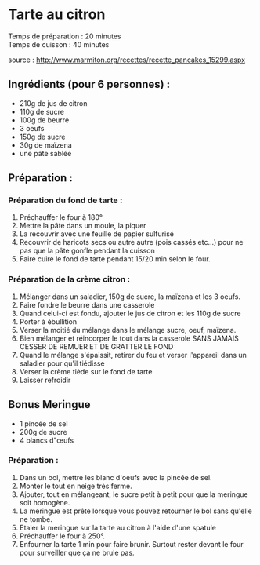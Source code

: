 # Tarte au citron 

Temps de préparation : 20 minutes  
Temps de cuisson : 40 minutes

source : http://www.marmiton.org/recettes/recette_pancakes_15299.aspx

## Ingrédients (pour 6 personnes) :

- 210g de jus de citron
- 110g de sucre 
- 100g de beurre
- 3 oeufs
- 150g de sucre
- 30g de maïzena
- une pâte sablée

## Préparation :

### Préparation du fond de tarte :

1. Préchauffer le four à 180°
2. Mettre la pâte dans un moule, la piquer
3. La recouvrir avec une feuille de papier sulfurisé
4. Recouvrir de haricots secs ou autre autre (pois cassés etc...) pour ne pas que la pâte gonfle pendant la cuisson
2. Faire cuire le fond de tarte pendant 15/20 min selon le four.

### Préparation de la crème citron :

1. Mélanger dans un saladier, 150g de sucre, la maïzena et les 3 oeufs.
2. Faire fondre le beurre dans une casserole
3. Quand celui-ci est fondu, ajouter le jus de citron et les 110g de sucre
4. Porter à ébullition
5. Verser la moitié du mélange dans le mélange sucre, oeuf, maïzena. 
6. Bien mélanger et réincorper le tout dans la casserole SANS JAMAIS CESSER DE REMUER ET DE GRATTER LE FOND
7. Quand le mélange s'épaissit, retirer du feu et verser l'appareil dans un saladier pour qu'il tiédisse
8. Verser la crème tiède sur le fond de tarte
9. Laisser refroidir

## Bonus Meringue

- 1 pincée de sel
- 200g de sucre
- 4 blancs d"œufs

### Préparation :

1. Dans un bol, mettre les blanc d'oeufs avec la pincée de sel. 
2. Monter le tout en neige très ferme. 
3. Ajouter, tout en mélangeant, le sucre petit à petit pour que la meringue soit homogène. 
4. La meringue est prête lorsque vous pouvez retourner le bol sans qu'elle ne tombe.
5. Etaler la meringue sur la tarte au citron à l'aide d'une spatule
6. Préchauffer le four à 250°.
7. Enfourner la tarte 1 min pour faire brunir. Surtout rester devant le four pour surveiller que ça ne brule pas. 

